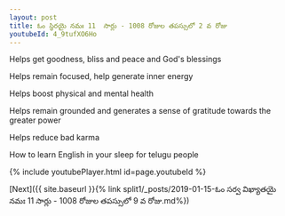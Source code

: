```yaml
---
layout: post
title: ఓం స్థిరయై నమః 11  సార్లు - 1008 రోజుల తపస్సులో 2 వ రోజు
youtubeId: 4_9tufXO6Ho
---
```

 
 
Helps get goodness, bliss and peace and God's blessings
 
Helps remain focused, help generate inner energy 
 
Helps boost physical and mental health 
 
Helps remain grounded and generates a sense of gratitude towards the greater power 
 
Helps reduce bad karma
 
How to learn English in your sleep for telugu people
 
 
 
 


{% include youtubePlayer.html id=page.youtubeId %}
 
[Next]({{ site.baseurl }}{% link split1/_posts/2019-01-15-ఓం సర్వ విఖ్యాతయై నమః 11  సార్లు - 1008 రోజుల తపస్సులో 9 వ రోజు.md%})
 
